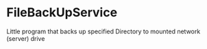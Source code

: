 # FileBackUpService
Little program that backs up specified Directory to mounted network (server) drive
